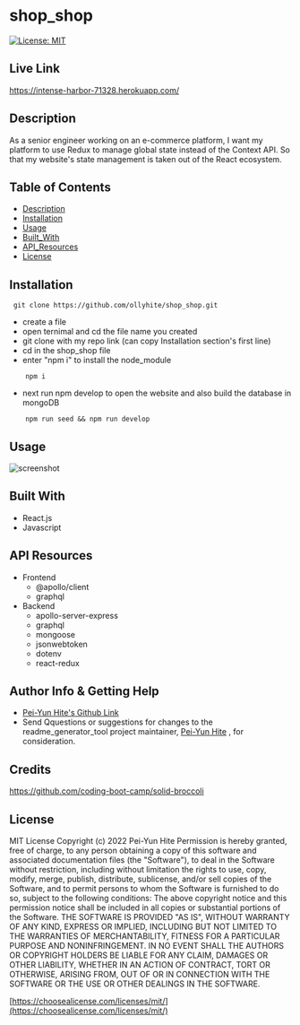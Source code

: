 # shop_shop

[![License: MIT](https://img.shields.io/badge/License-MIT-yellow.svg)](https://opensource.org/licenses/MIT)

## Live Link

https://intense-harbor-71328.herokuapp.com/

## Description

As a senior engineer working on an e-commerce platform, I want my platform to use Redux to manage global state instead of the Context API. So that my website's state management is taken out of the React ecosystem.

## Table of Contents

- [Description](#description)
- [Installation](#installation)
- [Usage](#usage)
- [Built_With](#built-with)
- [API_Resources](#api-resources)
- [License](#license)

## Installation

```
 git clone https://github.com/ollyhite/shop_shop.git
```

- create a file
- open ternimal and cd the file name you created
- git clone with my repo link (can copy Installation section's first line)
- cd in the shop_shop file
- enter "npm i" to install the node_module

```
    npm i
```

- next run npm develop to open the website and also build the database in mongoDB

```
    npm run seed && npm run develop
```

## Usage

![screenshot](./client/src/components/images/shop_shop_screenshot.png)

## Built With

- React.js
- Javascript

## API Resources

- Frontend
  - @apollo/client
  - graphql
- Backend
  - apollo-server-express
  - graphql
  - mongoose
  - jsonwebtoken
  - dotenv
  - react-redux

## Author Info & Getting Help

- [Pei-Yun Hite's Github Link](https://github.com/ollyhite)
- Send Qquestions or suggestions for changes to the readme_generator_tool project maintainer, [Pei-Yun Hite](mailto:ollyhite8520@gmail.com?subject=[GitHub]%20employee_organizer%20) , for consideration.

## Credits

https://github.com/coding-boot-camp/solid-broccoli

## License

MIT License
Copyright (c) 2022 Pei-Yun Hite
Permission is hereby granted, free of charge, to any person obtaining a copy of this software and associated documentation files (the "Software"), to deal in the Software without restriction, including without limitation the rights to use, copy, modify, merge, publish, distribute, sublicense, and/or sell copies of the Software, and to permit persons to whom the Software is furnished to do so, subject to the following conditions:
The above copyright notice and this permission notice shall be included in all copies or substantial portions of the Software.
THE SOFTWARE IS PROVIDED "AS IS", WITHOUT WARRANTY OF ANY KIND, EXPRESS OR IMPLIED, INCLUDING BUT NOT LIMITED TO THE WARRANTIES OF MERCHANTABILITY, FITNESS FOR A PARTICULAR PURPOSE AND NONINFRINGEMENT. IN NO EVENT SHALL THE AUTHORS OR COPYRIGHT HOLDERS BE LIABLE FOR ANY CLAIM, DAMAGES OR OTHER LIABILITY, WHETHER IN AN ACTION OF CONTRACT, TORT OR OTHERWISE, ARISING FROM, OUT OF OR IN CONNECTION WITH THE SOFTWARE OR THE USE OR OTHER DEALINGS IN THE SOFTWARE.

[https://choosealicense.com/licenses/mit/](https://choosealicense.com/licenses/mit/)
